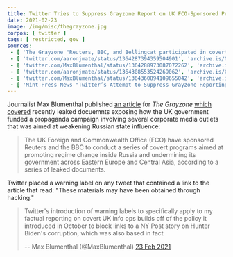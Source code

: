 ```yaml
---
title: Twitter Tries to Suppress Grayzone Report on UK FCO-Sponsored Propaganda
date: 2021-02-23
image: /img/misc/thegrayzone.jpg
corpos: [ twitter ]
tags: [ restricted, gov ]
sources:
 - [ 'The Grayzone "Reuters, BBC, and Bellingcat participated in covert UK Foreign Office-funded programs to “weaken Russia,” leaked docs reveal" by Max Blumenthal (20 Feb 2021)', 'archive.is/DJiiu' ]
 - [ 'twitter.com/aaronjmate/status/1364287394359504901', 'archive.is/NCnaz' ]
 - [ 'twitter.com/MaxBlumenthal/status/1364288973087072262', 'archive.is/RWRQq' ]
 - [ 'twitter.com/aaronjmate/status/1364308553524269062', 'archive.is/CQuc0' ]
 - [ 'twitter.com/MaxBlumenthal/status/1364360894109655042', 'archive.is/HdwE8' ]
 - [ 'Mint Press News "Twitter’s Attempt to Suppress Grayzone Reporting Backfires as Warning Label Becomes Meme" by Alan Macleod (24 Feb 2021)', 'archive.is/qTZ9J' ]
---
```


Journalist Max Blumenthal published [an article](https://archive.is/DJiiu) for
_The Grayzone_ [which covered](https://archive.is/DJiiu#selection-915.0-919.1)
recently leaked docuemnts exposing how the UK government funded a propaganda
campaign involving several corporate media outlets that was aimed at weakening
Russian state influence:

> The UK Foreign and Commonwealth Office (FCO) have sponsored Reuters and the
> BBC to conduct a series of covert programs aimed at promoting regime change
> inside Russia and undermining its government across Eastern Europe and
> Central Asia, according to a series of leaked documents.

Twitter placed a warning label on any tweet that contained a link to the
article that read: "These materials may have been obtained through hacking."

> Twitter's introduction of warning labels to specifically apply to my factual
> reporting on covert UK info ops builds off of the policy it introduced in
> October to block links to a NY Post story on Hunter Biden's corruption, which
> was also based in fact
>
> -- Max Blumenthal (@MaxBlumenthal) [23 Feb 2021](https://archive.is/HdwE8)
